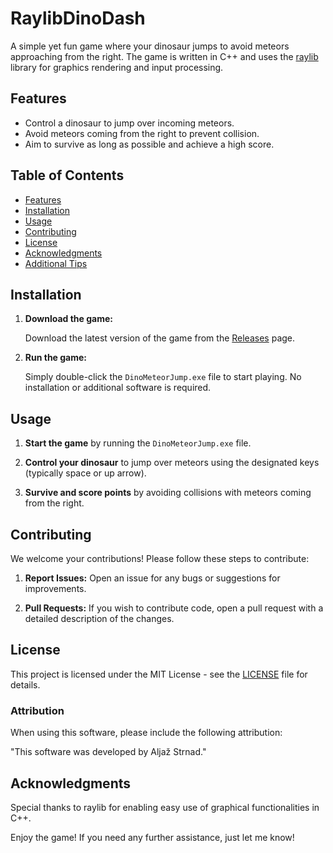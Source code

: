 # RaylibDinoDash

A simple yet fun game where your dinosaur jumps to avoid meteors approaching from the right. The game is written in C++ and uses the [raylib](https://www.raylib.com/) library for graphics rendering and input processing.

## Features

- Control a dinosaur to jump over incoming meteors.
- Avoid meteors coming from the right to prevent collision.
- Aim to survive as long as possible and achieve a high score.

## Table of Contents

- [Features](#features)
- [Installation](#installation)
- [Usage](#usage)
- [Contributing](#contributing)
- [License](#license)
- [Acknowledgments](#acknowledgments)
- [Additional Tips](#additional-tips)

## Installation

1. **Download the game:**

    Download the latest version of the game from the [Releases](https://github.com/yourusername/DinoMeteorJump/releases) page.

2. **Run the game:**

    Simply double-click the `DinoMeteorJump.exe` file to start playing. No installation or additional software is required.

## Usage

1. **Start the game** by running the `DinoMeteorJump.exe` file.

2. **Control your dinosaur** to jump over meteors using the designated keys (typically space or up arrow).

3. **Survive and score points** by avoiding collisions with meteors coming from the right.

## Contributing

We welcome your contributions! Please follow these steps to contribute:

1. **Report Issues:** Open an issue for any bugs or suggestions for improvements.

2. **Pull Requests:** If you wish to contribute code, open a pull request with a detailed description of the changes.

## License

This project is licensed under the MIT License - see the [LICENSE](LICENSE) file for details.

### Attribution

When using this software, please include the following attribution:

"This software was developed by Aljaž Strnad."

## Acknowledgments

Special thanks to raylib for enabling easy use of graphical functionalities in C++.

Enjoy the game! If you need any further assistance, just let me know!
